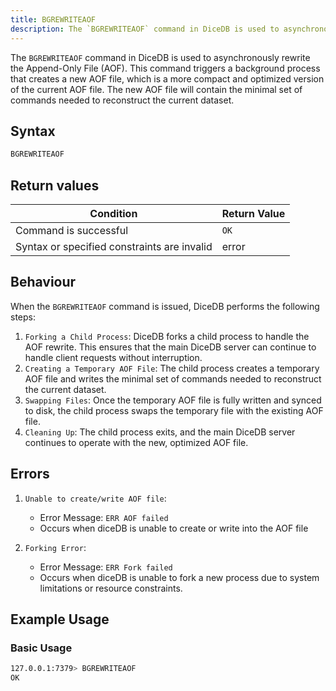 ```yaml
---
title: BGREWRITEAOF
description: The `BGREWRITEAOF` command in DiceDB is used to asynchronously rewrite the Append-Only File (AOF). This command triggers a background process that creates a new AOF file, which is a more compact and optimized version of the current AOF file. The new AOF file will contain the minimal set of commands needed to reconstruct the current dataset.
---
```


The `BGREWRITEAOF` command in DiceDB is used to asynchronously rewrite the Append-Only File (AOF). This command triggers a background process that creates a new AOF file, which is a more compact and optimized version of the current AOF file. The new AOF file will contain the minimal set of commands needed to reconstruct the current dataset.

## Syntax

```bash
BGREWRITEAOF
```

## Return values

| Condition                                      | Return Value                                      |
|------------------------------------------------|---------------------------------------------------|
| Command is successful                          | `OK`                                              |
| Syntax or specified constraints are invalid    | error                                             |

## Behaviour

When the `BGREWRITEAOF` command is issued, DiceDB performs the following steps:

1. `Forking a Child Process`: DiceDB forks a child process to handle the AOF rewrite. This ensures that the main DiceDB server can continue to handle client requests without interruption.
2. `Creating a Temporary AOF File`: The child process creates a temporary AOF file and writes the minimal set of commands needed to reconstruct the current dataset.
3. `Swapping Files`: Once the temporary AOF file is fully written and synced to disk, the child process swaps the temporary file with the existing AOF file.
4. `Cleaning Up`: The child process exits, and the main DiceDB server continues to operate with the new, optimized AOF file.

## Errors

1. `Unable to create/write AOF file`:

   - Error Message: `ERR AOF failed`
   - Occurs when diceDB is unable to create or write into the AOF file

2. `Forking Error`:

   - Error Message: `ERR Fork failed`
   - Occurs when diceDB is unable to fork a new process due to system limitations or resource constraints.

## Example Usage

### Basic Usage
```sh
127.0.0.1:7379> BGREWRITEAOF
OK
```
